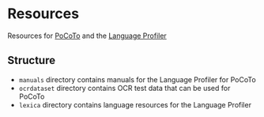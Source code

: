 # Resources

Resources for
[PoCoTo](https://github.com/cisocrgroup/PoCoTo) and the
[Language Profiler](https://github.com/cisocrgroup/profiler)

## Structure
* `manuals` directory contains manuals for the Language Profiler for
  PoCoTo
* `ocrdataset` directory contains OCR test data that can be used for PoCoTo
* `lexica` directory contains language resources for the Language
  Profiler
